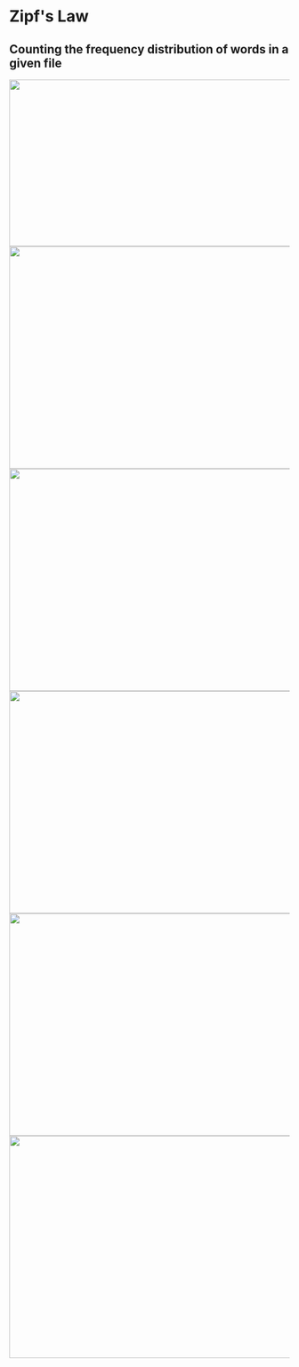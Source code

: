 # Zipf's Law #
## Counting the frequency distribution of words in a given file ##


<img src="https://user-images.githubusercontent.com/97677773/150036551-c0633b92-60bb-4d9d-88bb-38430b6ebf99.png" width="600" height="300">

<img src="https://user-images.githubusercontent.com/97677773/150036592-6659a4ba-5aa8-4f62-94ba-84a2f20a8f8c.png" width="800" height="400">

<img src="https://user-images.githubusercontent.com/97677773/150036623-bcbace5c-ec41-4b4a-95dd-c99740386902.png" width="800" height="400">

<img src="https://user-images.githubusercontent.com/97677773/150036654-3507cd22-66d2-42e1-bcde-5bf31d4dda2a.png" width="800" height="400">

<img src="https://user-images.githubusercontent.com/97677773/150036671-37eb341a-62ae-4fdf-a8d1-d402b50b2a0e.png" width="800" height="400">

<img src="https://user-images.githubusercontent.com/97677773/150036695-4375a8e5-a3b4-4521-a129-97459fef8e2a.png" width="800" height="400">



